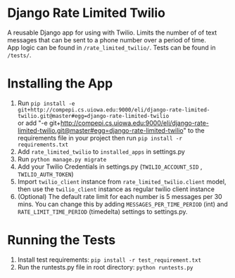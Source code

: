 Django Rate Limited Twilio
==============

A reusable Django app for using with Twilio.  Limits the number of of text messages that can be sent to a phone number over a period of time.  
App logic can be found in ```/rate_limited_twilio/```. Tests can be found in ``/tests/``.

Installing the App
==============

1. Run ```pip install -e git+http://compepi.cs.uiowa.edu:9000/eli/django-rate-limited-twilio.git@master#egg=django-rate-limited-twilio```   
or add "-e git+http://compepi.cs.uiowa.edu:9000/eli/django-rate-limited-twilio.git@master#egg=django-rate-limited-twilio" to the requirements file in your project then run ``pip install -r requirements.txt``
3. Add ``rate_limited_twilio`` to ``installed_apps`` in settings.py
4. Run ``python manage.py migrate``
5. Add your Twilio Credentials in settings.py (``TWILIO_ACCOUNT_SID`` , ``TWILIO_AUTH_TOKEN``)
6. Import ``twilio_client`` instance from ``rate_limited_twilio.client`` model, then use the ``twilio_client`` instance as regular twilio client instance
7. (Optional) The default rate limit for each number is 5 messages per 30 mins. You can change this by adding ``MESSAGES_PER_TIME_PERIOD`` (int) and ``RATE_LIMIT_TIME_PERIOD`` (timedelta) settings to settings.py.

Running the Tests
==============
1. Install test requirements: ```pip install -r test_requirement.txt```
2. Run the runtests.py file in root directory: ```python runtests.py```